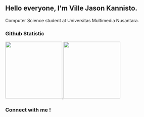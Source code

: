 ## Hello everyone, I'm Ville Jason Kannisto.<br>

Computer Science student at Universitas Multimedia Nusantara.<br>

### Github Statistic
<p align="left">
<a href="https://github.com/dimasmds">
  <img height="180em" src="https://github-readme-stats-eight-theta.vercel.app/api?username=Code-phant0m&show_icons=true&theme=algolia&include_all_commits=true&count_private=true"/>
  <img height="180em" src="https://github-readme-stats-eight-theta.vercel.app/api/top-langs/?username=Code-phant0m&layout=compact&langs_count=8&theme=algolia"/>
</a>
</p>

### Connect with me !
